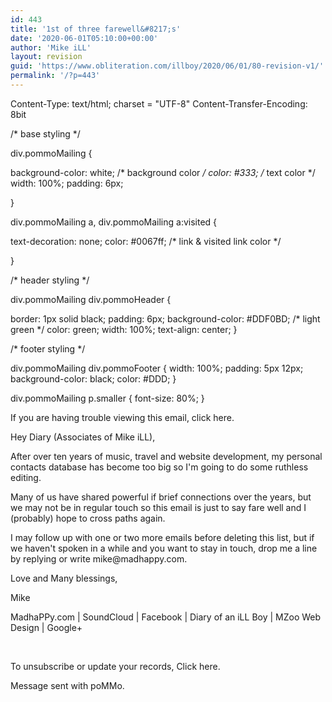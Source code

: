 ```yaml
---
id: 443
title: '1st of three farewell&#8217;s'
date: '2020-06-01T05:10:00+00:00'
author: 'Mike iLL'
layout: revision
guid: 'https://www.obliteration.com/illboy/2020/06/01/80-revision-v1/'
permalink: '/?p=443'
---
```


Content-Type: text/html; charset = "UTF-8"
Content-Transfer-Encoding: 8bit

<p>

/* base styling */

div.pommoMailing {

  background-color: white; /* background color */
  color: #333; /* text color */
  width: 100%;
  padding: 6px;

}

div.pommoMailing a, div.pommoMailing a:visited {

  text-decoration: none;
  color: #0067ff; /* link &amp; visited link color */

}

/* header styling */

div.pommoMailing div.pommoHeader {
  
  border: 1px solid black;
  padding: 6px;
  background-color: #DDF0BD; /* light green */
  color: green;
  width: 100%;
  text-align: center;
}

/* footer styling */

div.pommoMailing div.pommoFooter {
  width: 100%;
  padding: 5px 12px;
  background-color: black;
  color: #DDD;
}

div.pommoMailing p.smaller {
  font-size: 80%;
}


</p>
<div class="pommoMailing">
<div class="pommoHeader">If you are having trouble viewing this email, click here.</div>
<p>Hey Diary (Associates of Mike iLL),</p>
<p>After over ten years of music, travel and website development, my personal contacts database has become too big so I'm going to do some ruthless editing.</p>
<p>Many of us have shared powerful if brief connections over the years, but we may not be in regular touch so this email is just to say fare well and I (probably) hope to cross paths again.</p>
<p>I may follow up with one or two more emails before deleting this list, but if we haven't spoken in a while and you want to stay in touch, drop me a line by replying or write mike@madhappy.com.</p>
<p>Love and Many blessings,</p>
<p>Mike</p>
<p>MadhaPPy.com | SoundCloud | Facebook | Diary of an iLL Boy | MZoo Web Design | Google+</p>
<p>&nbsp;</p>
<div class="pommoFooter">To unsubscribe or update your records, Click here.</div>
<p class="smaller">Message sent with poMMo.</p>
</div>